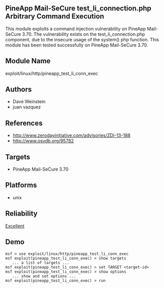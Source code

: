 ## PineApp Mail-SeCure test_li_connection.php Arbitrary Command Execution

This module exploits a command injection vulnerability on 
PineApp Mail-SeCure 3.70. The vulnerability exists on the 
test_li_connection.php component, due to the insecure usage 
of the system() php function. This module has been tested 
successfully on PineApp Mail-SeCure 3.70.


## Module Name
exploit/linux/http/pineapp_test_li_conn_exec

## Authors
* Dave Weinstein
* juan vazquez


## References
* http://www.zerodayinitiative.com/advisories/ZDI-13-188
* http://www.osvdb.org/95782



## Targets
* PineApp Mail-SeCure 3.70


## Platforms
* unix

## Reliability
[Excellent](https://github.com/rapid7/metasploit-framework/wiki/Exploit-Ranking)

## Demo

```
msf > use exploit/linux/http/pineapp_test_li_conn_exec
msf exploit(pineapp_test_li_conn_exec) > show targets
   ... a list of targets ...
msf exploit(pineapp_test_li_conn_exec) > set TARGET <target-id>
msf exploit(pineapp_test_li_conn_exec) > show options
   ... show and set options ...
msf exploit(pineapp_test_li_conn_exec) > run
```
    
    
